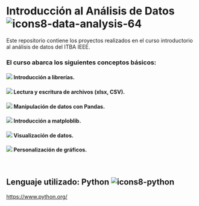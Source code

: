 # Introducción al Análisis de Datos ![icons8-data-analysis-64](https://github.com/agustinphx/Analisis_de_Datos/assets/58674979/c7b3cc20-9f51-4b03-9c60-2bd3b62250a3)
Este repositorio contiene los proyectos realizados en el curso introductorio al análisis de datos del ITBA IEEE.

### El curso abarca los siguientes conceptos básicos:
#### <img src="https://img.icons8.com/plumpy/15/000000/sphere.png"/> Introducción a librerías.
#### <img src="https://img.icons8.com/plumpy/15/000000/sphere.png"/> Lectura y escritura de archivos (xlsx, CSV).
#### <img src="https://img.icons8.com/plumpy/15/000000/sphere.png"/> Manipulación de datos con Pandas.
#### <img src="https://img.icons8.com/plumpy/15/000000/sphere.png"/> Introducción a matploblib.
#### <img src="https://img.icons8.com/plumpy/15/000000/sphere.png"/> Visualización de datos.
#### <img src="https://img.icons8.com/plumpy/15/000000/sphere.png"/> Personalización de gráficos.
‎      ‏‏‎
## Lenguaje utilizado: Python ![icons8-python](https://github.com/agustinphx/Analisis_de_Datos/assets/58674979/9a1b9882-c9c1-4036-81a1-44d947ee4b26)

https://www.python.org/

